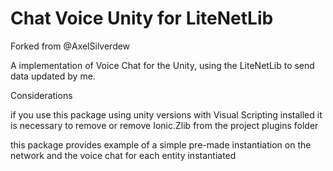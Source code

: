 # Chat Voice Unity for LiteNetLib

Forked from @AxelSilverdew

A implementation of Voice Chat for the Unity, using the LiteNetLib to send data updated by me.

Considerations

if you use this package using unity versions with Visual Scripting installed it is necessary to remove or remove Ionic.Zlib from the project plugins folder

this package provides example of a simple pre-made instantiation on the network and the voice chat for each entity instantiated
